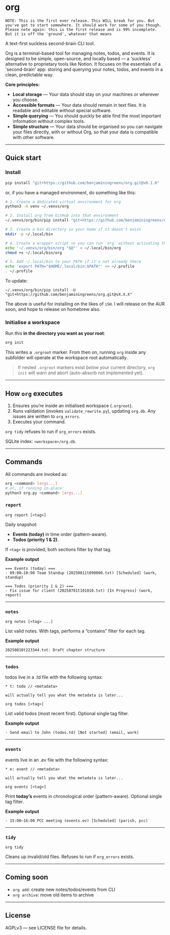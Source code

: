 # org

`NOTE: This is the first ever release. This WILL break for you. But you've got to start somewhere. It should work for some of you though. Please note again: this is the first release and is 99% incomplete. But it is off the 'ground', whatever that means`

A text-first suckless second-brain CLI tool.

Org is a terminal-based tool for managing notes, todos, and events. It is designed to be simple, open-source, and locally based — a 'suckless' alternative to proprietary tools like Notion. It focuses on the essentials of a 'second-brain' app: storing and querying your notes, todos, and events in a clean, predictable way.

**Core principles:**

- **Local storage** — Your data should stay on your machines or wherever you choose.
- **Accessible formats** — Your data should remain in text files. It is readable and editable without special software.
- **Simple querying** — You should quickly be able find the most important information without complex tools.
- **Simple structure** — Your data should be organised so you can navigate your files directly, with or without Org, so that your data is compatible with other software.

---

## Quick start

### Install

```bash
pip install "git+https://github.com/benjaminingreens/org.git@v0.1.0"
```

or, if you have a managed environment, do something like this:

```bash
# 1. Create a dedicated virtual environment for org
python3 -m venv ~/.venvs/org

# 2. Install org from GitHub into that environment
~/.venvs/org/bin/pip install "git+https://github.com/benjaminingreens/org.git@v0.1.0"

# 3. Create a bin directory in your home if it doesn't exist
mkdir -p ~/.local/bin

# 4. Create a wrapper script so you can run 'org' without activating the venv
echo '~/.venvs/org/bin/org "$@"' > ~/.local/bin/org
chmod +x ~/.local/bin/org

# 5. Add ~/.local/bin to your PATH if it's not already there
echo 'export PATH="$HOME/.local/bin:$PATH"' >> ~/.profile
. ~/.profile
```

To update:

`~/.venvs/org/bin/pip install -U "git+https://github.com/benjaminingreens/org.git@vX.X.X"`

The above is useful for installing on the likes of `iSH`. I will release on the AUR soon, and hope to release on homebrew also.

### Initialise a workspace
Run this **in the directory you want as your root**:
```bash
org init
```
This writes a `.orgroot` marker. From then on, running `org` inside any subfolder will operate at the workspace root automatically.

> If nested `.orgroot` markers exist *below* your current directory, `org init` will warn and abort (auto-absorb not implemented yet).

---

## How `org` executes

1. Ensures you’re inside an initialised workspace (`.orgroot`).
2. Runs validation (invokes `validate_rewrite.py`), updating `org.db`. Any issues are written to `org_errors`.
3. Executes your command.

`org tidy` refuses to run if `org_errors` exists.

SQLite index: `<workspace>/org.db`.

---

## Commands

All commands are invoked as:
```bash
org <command> [args...]
# or, if running in-place:
python3 org.py <command> [args...]
```

### `report`
```
org report [<tag>]
```
Daily snapshot:
- **Events (today)** in time order (pattern-aware).
- **Todos (priority 1 & 2)**.

If `<tag>` is provided, both sections filter by that tag.

**Example output**
```
=== Events (today) ===
- 09:00–10:00 Team Standup (20250811t090000.txt) [Scheduled] (work, standup)

=== Todos (priority 1 & 2) ===
- Fix issue for client (20250701t101010.txt) [In Progress] (work, report)
```

---

### `notes`
```
org notes [<tag> ...]
```
List valid notes. With tags, performs a “contains” filter for each tag.

**Example output**
```
20250810t223344.txt: Draft chapter structure
```

---

### `todos`

todos live in a .td file with the following syntax:

`* t: todo // <metadata>`

`will actually tell you what the metadata is later...`

```
org todos [<tag>]
```
List valid todos (most recent first). Optional single tag filter.

**Example output**
```
- Send email to John (todos.td) [Not started] (email, work)
```

---

### `events`

events live in an .ev file with the following syntax:

`* e: event // <metadata>`

`will actually tell you what the metadata is later...`

```
org events [<tag>]
```
Print **today’s** events in chronological order (pattern-aware). Optional single tag filter.

**Example output**
```
- 15:00–16:00 PCC meeting (events.ev) [Scheduled] (parish, pcc)
```

---

### `tidy`
```
org tidy
```
Cleans up invalid/old files. Refuses to run if `org_errors` exists.

---

## Coming soon
- `org add`: create new notes/todos/events from CLI
- `org archive`: move old items to archive

---

## License
AGPLv3 — see LICENSE file for details.
